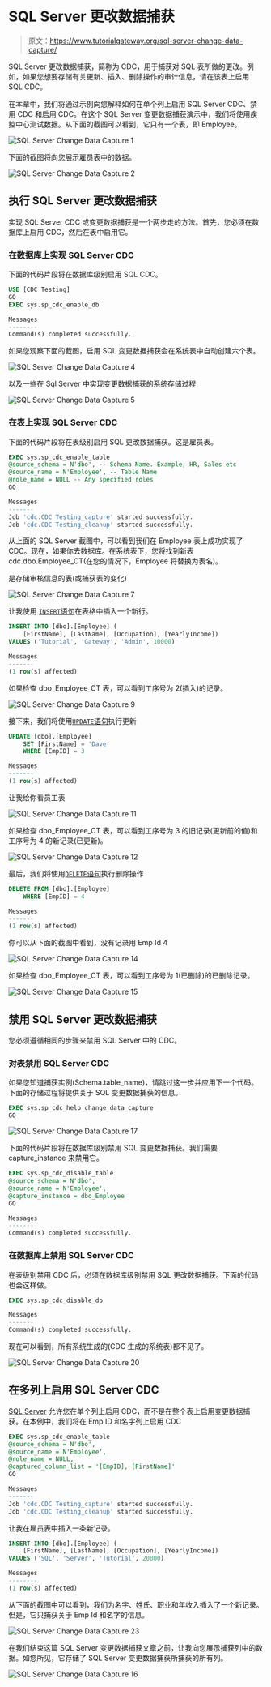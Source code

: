 # SQL Server 更改数据捕获

> 原文：<https://www.tutorialgateway.org/sql-server-change-data-capture/>

SQL Server 更改数据捕获，简称为 CDC，用于捕获对 SQL 表所做的更改。例如，如果您想要存储有关更新、插入、删除操作的审计信息，请在该表上启用 SQL CDC。

在本章中，我们将通过示例向您解释如何在单个列上启用 SQL Server CDC、禁用 CDC 和启用 CDC。在这个 SQL Server 变更数据捕获演示中，我们将使用疾控中心测试数据。从下面的截图可以看到，它只有一个表，即 Employee。

![SQL Server Change Data Capture 1](img/18c97d845c6175254be1df7e64c68173.png)

下面的截图将向您展示雇员表中的数据。

![SQL Server Change Data Capture 2](img/ecf8419d9d70e171d2c8d6ee6db1efab.png)

## 执行 SQL Server 更改数据捕获

实现 SQL Server CDC 或变更数据捕获是一个两步走的方法。首先，您必须在数据库上启用 CDC，然后在表中启用它。

### 在数据库上实现 SQL Server CDC

下面的代码片段将在数据库级别启用 SQL CDC。

```sql
USE [CDC Testing]
GO
EXEC sys.sp_cdc_enable_db
```

```sql
Messages
--------
Command(s) completed successfully.
```

如果您观察下面的截图，启用 SQL 变更数据捕获会在系统表中自动创建六个表。

![SQL Server Change Data Capture 4](img/91933435ec67f5ac1bd1bde575259bcd.png)

以及一些在 Sql Server 中实现变更数据捕获的系统存储过程

![SQL Server Change Data Capture 5](img/731b957f6d143cd323975e14b5a66979.png)

### 在表上实现 SQL Server CDC

下面的代码片段将在表级别启用 SQL 更改数据捕获。这是雇员表。

```sql
EXEC sys.sp_cdc_enable_table
@source_schema = N'dbo', -- Schema Name. Example, HR, Sales etc
@source_name = N'Employee', -- Table Name
@role_name = NULL -- Any specified roles
GO
```

```sql
Messages
-------
Job 'cdc.CDC Testing_capture' started successfully.
Job 'cdc.CDC Testing_cleanup' started successfully.
```

从上面的 SQL Server 截图中，可以看到我们在 Employee 表上成功实现了 CDC。现在，如果你去数据库。在系统表下，您将找到新表 cdc.dbo.Employee_CT(在您的情况下，Employee 将替换为表名)。

是存储审核信息的表(或捕获表的变化)

![SQL Server Change Data Capture 7](img/e115be35fd6b71c3dc47a2254f77fc5b.png)

让我使用 [`INSERT`语句](https://www.tutorialgateway.org/sql-insert-statement/)在表格中插入一个新行。

```sql
INSERT INTO [dbo].[Employee] (
	[FirstName], [LastName], [Occupation], [YearlyIncome])
VALUES ('Tutorial', 'Gateway', 'Admin', 10000)
```

```sql
Messages
-------
(1 row(s) affected)
```

如果检查 dbo_Employee_CT 表，可以看到工序号为 2(插入)的记录。

![SQL Server Change Data Capture 9](img/13b7fd157657e8ee272c5f1ec45a61ea.png)

接下来，我们将使用[`UPDATE`语句](https://www.tutorialgateway.org/sql-update-statement/)执行更新

```sql
UPDATE [dbo].[Employee]
    SET [FirstName] = 'Dave'
    WHERE [EmpID] = 3
```

```sql
Messages
-------
(1 row(s) affected)
```

让我给你看员工表

![SQL Server Change Data Capture 11](img/0ffa9cd8365e153ea3b489f4441ab571.png)

如果检查 dbo_Employee_CT 表，可以看到工序号为 3 的旧记录(更新前的值)和工序号为 4 的新记录(已更新)。

![SQL Server Change Data Capture 12](img/37f775f8f9af8b9981929ac14c6d6394.png)

最后，我们将使用[`DELETE`语句](https://www.tutorialgateway.org/sql-delete-statement/)执行删除操作

```sql
DELETE FROM [dbo].[Employee]
	WHERE [EmpID] = 4
```

```sql
Messages
-------
(1 row(s) affected)
```

你可以从下面的截图中看到，没有记录用 Emp Id 4

![SQL Server Change Data Capture 14](img/42dbfd96d9375eea51e27f58c1c2b0e3.png)

如果检查 dbo_Employee_CT 表，可以看到工序号为 1(已删除)的已删除记录。

![SQL Server Change Data Capture 15](img/4dbd9b573a7bd31f9a97f01cd52d4c34.png)

## 禁用 SQL Server 更改数据捕获

您必须遵循相同的步骤来禁用 SQL Server 中的 CDC。

### 对表禁用 SQL Server CDC

如果您知道捕获实例(Schema.table_name)，请跳过这一步并应用下一个代码。下面的存储过程将提供关于 SQL 变更数据捕获的信息。

```sql
EXEC sys.sp_cdc_help_change_data_capture 
GO
```

![SQL Server Change Data Capture 17](img/51d316661257549c813254631b8c03d5.png)

下面的代码片段将在数据库级别禁用 SQL 变更数据捕获。我们需要 capture_instance 来禁用它。

```sql
EXEC sys.sp_cdc_disable_table
@source_schema = N'dbo',
@source_name = N'Employee',
@capture_instance = dbo_Employee
GO
```

```sql
Messages
-------
Command(s) completed successfully.
```

### 在数据库上禁用 SQL Server CDC

在表级别禁用 CDC 后，必须在数据库级别禁用 SQL 更改数据捕获。下面的代码也会这样做。

```sql
EXEC sys.sp_cdc_disable_db
```

```sql
Messages
-------
Command(s) completed successfully.
```

现在可以看到，所有系统生成的(CDC 生成的系统表)都不见了。

![SQL Server Change Data Capture 20](img/5327cab79050a358c76437665e8816f1.png)

## 在多列上启用 SQL Server CDC

[SQL Server](https://www.tutorialgateway.org/sql/) 允许您在单个列上启用 CDC，而不是在整个表上启用变更数据捕获。在本例中，我们将在 Emp ID 和名字列上启用 CDC

```sql
EXEC sys.sp_cdc_enable_table
@source_schema = N'dbo',
@source_name = N'Employee',
@role_name = NULL,
@captured_column_list = '[EmpID], [FirstName]'
GO
```

```sql
Messages
-------
Job 'cdc.CDC Testing_capture' started successfully.
Job 'cdc.CDC Testing_cleanup' started successfully.
```

让我在雇员表中插入一条新记录。

```sql
INSERT INTO [dbo].[Employee] (
	[FirstName], [LastName], [Occupation], [YearlyIncome])
VALUES ('SQL', 'Server', 'Tutorial', 20000)
```

```sql
Messages
--------
(1 row(s) affected)
```

从下面的截图中可以看到，我们为名字、姓氏、职业和年收入插入了一个新记录。但是，它只捕获关于 Emp Id 和名字的信息。

![SQL Server Change Data Capture 23](img/8f4e6a89f493dd4e14a8425024ccdb85.png)

在我们结束这篇 SQL Server 变更数据捕获文章之前，让我向您展示捕获列中的数据。如您所见，它存储了 SQL Server 变更数据捕获所捕获的所有列。

![SQL Server Change Data Capture 16](img/8a4ade05ef78f64bff796f15cc3acff8.png)